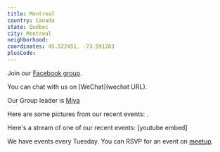 ```yaml
---
title: Montreal
country: Canada
state: Québec
city: Montreal
neighborhood: 
coordinates: 45.522451, -73.591283
plusCode:
---
```

Join our [Facebook group](https://www.facebook.com/groups/free.code.camp.montreal).

You can chat with us on [WeChat](wechat URL).

Our Group leader is [Miya](freecodecamp.org/miya)

Here are some pictures from our recent events:
![]().

Here's a stream of one of our recent events:
[youtube embed]

We have events every Tuesday. You can RSVP for an event on [meetup](meetupurl).
